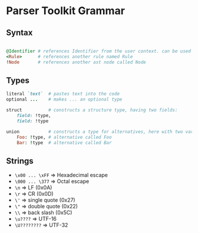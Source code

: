# Parser Toolkit Grammar

## Syntax

```rb

@Identifier # references Identifier from the user context. can be used for types, functions, values
<Rule>      # references another rule named Rule
!Node       # references another ast node called Node


```

## Types

```rb 
literal `text`  # pastes text into the code
optional ...    # makes ... an optional type

struct          # constructs a structure type, having two fields:
    field: !type,
    field: !type

union           # constructs a type for alternatives, here with two variants:
    Foo: !type, # alternative called Foo
    Bar: !type  # alternative called Bar

```

## Strings

- `\x00 ... \xFF` => Hexadecimal escape
- `\000 ... \377` => Octal escape
- `\n` => LF (0x0A)
- `\r` => CR (0x0D)
- `\'` => single quote (0x27)
- `\"` => double quote (0x22)
- `\\` => back slash (0x5C)
- `\u????` => UTF-16
- `\U????????` => UTF-32
